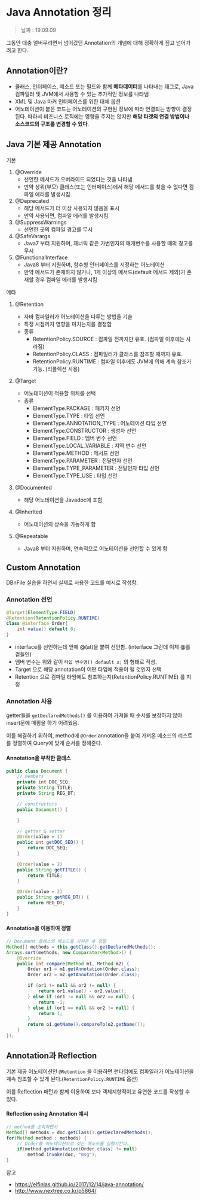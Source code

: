 Java Annotation 정리
=========

> 날짜 : 19.09.09

그동안 대충 얼버무리면서 넘어갔던 Annotation의 개념에 대해 정확하게 짚고 넘어가려고 한다.

## Annotation이란?
- 클래스, 인터페이스, 메소드 또는 필드와 함께 **메타데이터**를 나타내는 태그로, Java 컴파일러 및 JVM에서 사용할 수 있는 추가적인 정보를 나타냄
- XML 및 Java 마커 인터페이스를 위한 대체 옵션
- 어노테이션이 붙은 코드는 어노테이션의 구현된 정보에 따라 연결되는 방향이 결정된다. 따라서 비즈니스 로직에는 영향을 주지는 않지만 **해당 타겟의 연결 방법이나 소스코드의 구조를 변경할 수 있다**.

## Java 기본 제공 Annotation

기본
1. @Override
   - 선언한 메서드가 오버라이드 되었다는 것을 나타냄
   - 만약 상위(부모) 클래스(또는 인터페이스)에서 해당 메서드를 찾을 수 없다면 컴파일 에러를 발생시킴
2. @Deprecated
   - 해당 메서드가 더 이상 사용되지 않음을 표시
   - 만약 사용되면, 컴파일 에러를 발생시킴
3. @SuppressWarnings
   - 선언한 곳의 컴파일 경고를 무시
4. @SafeVarargs
   - Java7 부터 지원하며, 제너릭 같은 가변인자의 매개변수를 사용할 때의 경고를 무시
5. @FunctionalInterface
   - Java8 부터 지원하며, 함수형 인터페이스를 지정하는 어노테이션
   - 만약 메서드가 존재하지 않거나, 1개 이상의 메서드(default 메서드 제외)가 존재할 경우 컴파일 에러를 발생시킴

메타
1. @Retention
   - 자바 컴파일러가 어노테이션을 다루는 방법을 기술
   - 특정 시점까지 영향을 미치는지를 결정함
   - 종류
     - RetentionPolicy.SOURCE : 컴파일 전까지만 유효. (컴파일 이후에는 사라짐)
     - RetentionPolicy.CLASS : 컴파일러가 클래스를 참조할 때까지 유효.
     - RetentionPolicy.RUNTIME : 컴파일 이후에도 JVM에 의해 계속 참조가 가능. (리플렉션 사용)

2. @Target
   - 어노테이션이 적용할 위치를 선택
   - 종류
     - ElementType.PACKAGE : 패키지 선언
     - ElementType.TYPE : 타입 선언
     - ElementType.ANNOTATION_TYPE : 어노테이션 타입 선언
     - ElementType.CONSTRUCTOR : 생성자 선언
     - ElementType.FIELD : 멤버 변수 선언
     - ElementType.LOCAL_VARIABLE : 지역 변수 선언
     - ElementType.METHOD : 메서드 선언
     - ElementType.PARAMETER : 전달인자 선언
     - ElementType.TYPE_PARAMETER : 전달인자 타입 선언
     - ElementType.TYPE_USE : 타입 선언
3. @Documented
   - 해당 어노테이션을 Javadoc에 포함
4. @Inherited
   - 어노테이션의 상속을 가능하게 함
5. @Repeatable
   - Java8 부터 지원하며, 연속적으로 어노테이션을 선언할 수 있게 함

## Custom Annotation

DBnFile 실습을 하면서 실제로 사용한 코드를 예시로 작성함.

### Annotation 선언
```java
@Target(ElementType.FIELD)
@Retention(RetentionPolicy.RUNTIME)
class @interface Order{
    int value() default 0;
}
```
- interface를 선언하는데 앞에 @(at)을 붙여 선언함. (interface 그런데 이제 @를 곁들인)
- 멤버 변수는 위와 같이 `타입 변수명() default x;` 의 형태로 작성.
- Target 으로 해당 annotation이 어떤 타입에 적용이 될 것인지 선택
- Retention 으로 컴파일 타임에도 참조하는지(RetentionPolicy.RUNTIME) 를 지정

### Annotation 사용

getter들을 `getDeclaredMethods()` 를 이용하여 가져올 때 순서를 보장하지 않아 insert문에 매핑을 하기 어려웠음. 

이를 해결하기 위하여, method에 `@Order` annotation을 붙여 가져온 메소드의 리스트를 정렬하여 Query에 맞게 순서를 정해준다.

#### Annotation을 부착한 클래스
```java
public class Document {
	// members
	private int DOC_SEQ;
	private String TITLE;
	private String REG_DT;

	// constructors
	public Document() {

	}

	// getter & setter
	@Order(value = 1)
	public int getDOC_SEQ() {
		return DOC_SEQ;
	}

	@Order(value = 2)
	public String getTITLE() {
		return TITLE;
	}

	@Order(value = 3)
	public String getREG_DT() {
		return REG_DT;
	}
}
```

#### Annotation을 이용하여 정렬
```java
// Document 클래스의 메소드를 가져온 후 정렬
Method[] methods = this.getClass().getDeclaredMethods();
Arrays.sort(methods, new Comparator<Method>() {
    @Override
    public int compare(Method m1, Method m2) {
        Order or1 = m1.getAnnotation(Order.class);
        Order or2 = m2.getAnnotation(Order.class);

        if (or1 != null && or2 != null) {
            return or1.value() - or2.value();
        } else if (or1 != null && or2 == null) {
            return -1;
        } else if (or1 == null && or2 != null) {
            return 1;
        }
        return o1.getName().compareTo(o2.getName());
    }
});
```

## Annotation과 Reflection

기본 제공 어노테이션인 `@Retention` 을 이용하면 런타임에도 컴파일러가 어노테이션을 계속 참조할 수 있게 된다.(`RetentionPolicy.RUNTIME` 옵션)

이를 Reflection 패턴과 함께 이용하여 보다 객체지향적이고 유연한 코드를 작성할 수 있다.

#### Reflection using Annotation 예시
```java
// method를 순회하면서
Method[] methods = doc.getClass().getDeclaredMethods();
for(Method method : methods) {
    // Order를 어노테이션으로 갖는 메소드를 실행시킨다.
    if(method.getAnnotation(Order.class) != null)
        method.invoke(doc, "msg");
}
```


참고
- https://elfinlas.github.io/2017/12/14/java-annotation/
- http://www.nextree.co.kr/p5864/